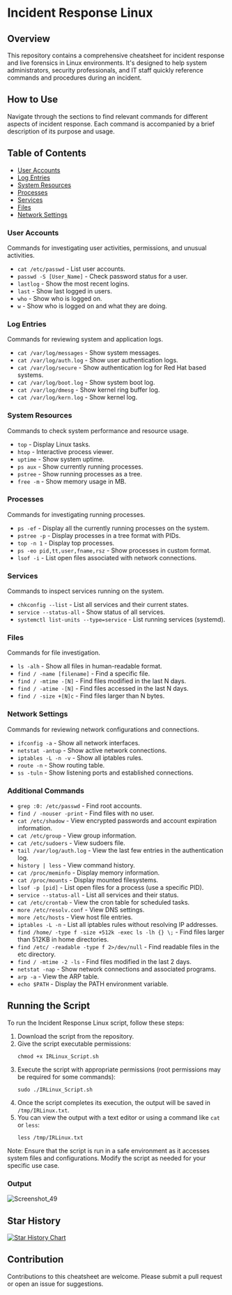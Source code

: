 
# Incident Response Linux 

## Overview
This repository contains a comprehensive cheatsheet for incident response and live forensics in Linux environments. It's designed to help system administrators, security professionals, and IT staff quickly reference commands and procedures during an incident.

## How to Use
Navigate through the sections to find relevant commands for different aspects of incident response. Each command is accompanied by a brief description of its purpose and usage.

## Table of Contents
- [User Accounts](#user-accounts)
- [Log Entries](#log-entries)
- [System Resources](#system-resources)
- [Processes](#processes)
- [Services](#services)
- [Files](#files)
- [Network Settings](#network-settings)

### User Accounts
Commands for investigating user activities, permissions, and unusual activities.
- `cat /etc/passwd` - List user accounts.
- `passwd -S [User_Name]` - Check password status for a user.
- `lastlog` - Show the most recent logins.
- `last` - Show last logged in users.
- `who` - Show who is logged on.
- `w` - Show who is logged on and what they are doing.

### Log Entries
Commands for reviewing system and application logs.
- `cat /var/log/messages` - Show system messages.
- `cat /var/log/auth.log` - Show user authentication logs.
- `cat /var/log/secure` - Show authentication log for Red Hat based systems.
- `cat /var/log/boot.log` - Show system boot log.
- `cat /var/log/dmesg` - Show kernel ring buffer log.
- `cat /var/log/kern.log` - Show kernel log.

### System Resources
Commands to check system performance and resource usage.
- `top` - Display Linux tasks.
- `htop` - Interactive process viewer.
- `uptime` - Show system uptime.
- `ps aux` - Show currently running processes.
- `pstree` - Show running processes as a tree.
- `free -m` - Show memory usage in MB.

### Processes
Commands for investigating running processes.
- `ps -ef` - Display all the currently running processes on the system.
- `pstree -p` - Display processes in a tree format with PIDs.
- `top -n 1` - Display top processes.
- `ps -eo pid,tt,user,fname,rsz` - Show processes in custom format.
- `lsof -i` - List open files associated with network connections.

### Services
Commands to inspect services running on the system.
- `chkconfig --list` - List all services and their current states.
- `service --status-all` - Show status of all services.
- `systemctl list-units --type=service` - List running services (systemd).

### Files
Commands for file investigation.
- `ls -alh` - Show all files in human-readable format.
- `find / -name [filename]` - Find a specific file.
- `find / -mtime -[N]` - Find files modified in the last N days.
- `find / -atime -[N]` - Find files accessed in the last N days.
- `find / -size +[N]c` - Find files larger than N bytes.

### Network Settings
Commands for reviewing network configurations and connections.
- `ifconfig -a` - Show all network interfaces.
- `netstat -antup` - Show active network connections.
- `iptables -L -n -v` - Show all iptables rules.
- `route -n` - Show routing table.
- `ss -tuln` - Show listening ports and established connections.

### Additional Commands
- `grep :0: /etc/passwd` - Find root accounts.
- `find / -nouser -print` - Find files with no user.
- `cat /etc/shadow` - View encrypted passwords and account expiration information.
- `cat /etc/group` - View group information.
- `cat /etc/sudoers` - View sudoers file.
- `tail /var/log/auth.log` - View the last few entries in the authentication log.
- `history | less` - View command history.
- `cat /proc/meminfo` - Display memory information.
- `cat /proc/mounts` - Display mounted filesystems.
- `lsof -p [pid]` - List open files for a process (use a specific PID).
- `service --status-all` - List all services and their status.
- `cat /etc/crontab` - View the cron table for scheduled tasks.
- `more /etc/resolv.conf` - View DNS settings.
- `more /etc/hosts` - View host file entries.
- `iptables -L -n` - List all iptables rules without resolving IP addresses.
- `find /home/ -type f -size +512k -exec ls -lh {} \;` - Find files larger than 512KB in home directories.
- `find /etc/ -readable -type f 2>/dev/null` - Find readable files in the etc directory.
- `find / -mtime -2 -ls` - Find files modified in the last 2 days.
- `netstat -nap` - Show network connections and associated programs.
- `arp -a` - View the ARP table.
- `echo $PATH` - Display the PATH environment variable.

## Running the Script

To run the Incident Response Linux script, follow these steps:

1. Download the script from the repository.
2. Give the script executable permissions:
   ```
   chmod +x IRLinux_Script.sh
   ```
3. Execute the script with appropriate permissions (root permissions may be required for some commands):
   ```
   sudo ./IRLinux_Script.sh
   ```
4. Once the script completes its execution, the output will be saved in `/tmp/IRLinux.txt`.
5. You can view the output with a text editor or using a command like `cat` or `less`:
   ```
   less /tmp/IRLinux.txt
   ```

Note: Ensure that the script is run in a safe environment as it accesses system files and configurations. Modify the script as needed for your specific use case.

### Output 
![Screenshot_49](https://github.com/vm32/Linux-Incident-Response/assets/21219411/28efc8f1-925d-4aa9-8916-259613ec0a5b)

## Star History
[![Star History Chart](https://api.star-history.com/svg?repos=vm32/Linux-Incident-Response&type=Date)](https://star-history.com/#vm32/Linux-Incident-Response&Date)



## Contribution
Contributions to this cheatsheet are welcome. Please submit a pull request or open an issue for suggestions.

